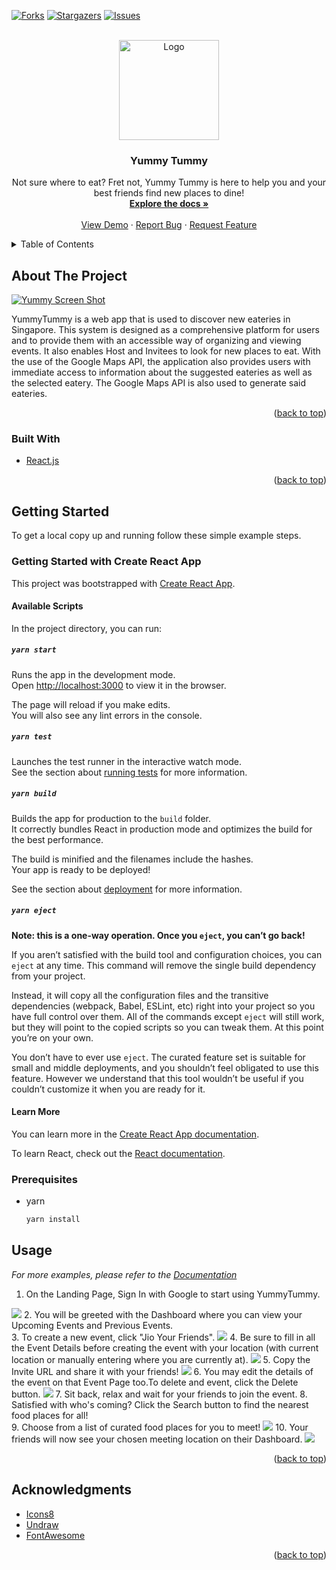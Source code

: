 
<div id="top"></div>


<!-- PROJECT SHIELDS -->
<!--
*** I'm using markdown "reference style" links for readability.
*** Reference links are enclosed in brackets [ ] instead of parentheses ( ).
*** See the bottom of this document for the declaration of the reference variables
*** for contributors-url, forks-url, etc. This is an optional, concise syntax you may use.
*** https://www.markdownguide.org/basic-syntax/#reference-style-links
-->
[![Forks][forks-shield]][forks-url]
[![Stargazers][stars-shield]][stars-url]
[![Issues][issues-shield]][issues-url]


<!-- PROJECT LOGO -->
<br />
<div align="center">
  <a href="https://github.com/matthew-chua/YummyTummy">
    <img src="src/Assets/YummyTummyLogo.svg" alt="Logo" width="160" height="160">
  </a>

  <h3 align="center">Yummy Tummy</h3>

  <p align="center">
    Not sure where to eat? Fret not, Yummy Tummy is here to help you and your best friends find new places to dine!
    <br />
    <a href="https://docs.google.com/document/d/1PGXFMxOzo0Xzxs_QLbm7PyQhAGxLvLaw/edit#heading=h.6a1ol73idkep"><strong>Explore the docs »</strong></a>
    <br />
    <br />
    <a href="https://github.com/matthew-chua/YummyTummy">View Demo</a>
    ·
    <a href="https://github.com/matthew-chua/YummyTummy/issues">Report Bug</a>
    ·
    <a href="https://github.com/matthew-chua/YummyTummy/issues">Request Feature</a>
  </p>
</div>



<!-- TABLE OF CONTENTS -->
<details>
  <summary>Table of Contents</summary>
  <ol>
    <li>
      <a href="#about-the-project">About The Project</a>
      <ul>
        <li><a href="#built-with">Built With</a></li>
      </ul>
    </li>
    <li>
      <a href="#getting-started">Getting Started</a>
      <ul>
        <li><a href="#prerequisites">Prerequisites</a></li>
        <li><a href="#installation">Installation</a></li>
      </ul>
    </li>
    <li><a href="#usage">Usage</a></li>
<!--     <li><a href="#roadmap">Roadmap</a></li> -->
    <li><a href="#contributing">Contributing</a></li>
<!--     <li><a href="#license">License</a></li> -->
<!--     <li><a href="#contact">Contact</a></li> -->
    <li><a href="#acknowledgments">Acknowledgments</a></li>
  </ol>
</details>



<!-- ABOUT THE PROJECT -->
## About The Project
[![Yummy Screen Shot][product-screenshot]](https://yummytum.herokuapp.com)

YummyTummy is a web app that is used to discover new eateries in Singapore. This system is designed as a comprehensive platform for users and to provide them with an accessible way of organizing and viewing events. It also enables Host and Invitees to look for  new places to eat. With the use of the Google Maps API, the application also provides users with immediate access to information about the suggested eateries as well as the selected eatery. The Google Maps API is also used to generate said eateries. 

<p align="right">(<a href="#top">back to top</a>)</p>


### Built With

* [React.js](https://reactjs.org/)

<p align="right">(<a href="#top">back to top</a>)</p>



<!-- GETTING STARTED -->
## Getting Started

To get a local copy up and running follow these simple example steps.

### Getting Started with Create React App

This project was bootstrapped with [Create React App](https://github.com/facebook/create-react-app).

#### Available Scripts

In the project directory, you can run:

##### `yarn start`

Runs the app in the development mode.\
Open [http://localhost:3000](http://localhost:3000) to view it in the browser.

The page will reload if you make edits.\
You will also see any lint errors in the console.

##### `yarn test`

Launches the test runner in the interactive watch mode.\
See the section about [running tests](https://facebook.github.io/create-react-app/docs/running-tests) for more information.

##### `yarn build`

Builds the app for production to the `build` folder.\
It correctly bundles React in production mode and optimizes the build for the best performance.

The build is minified and the filenames include the hashes.\
Your app is ready to be deployed!

See the section about [deployment](https://facebook.github.io/create-react-app/docs/deployment) for more information.

##### `yarn eject`

**Note: this is a one-way operation. Once you `eject`, you can’t go back!**

If you aren’t satisfied with the build tool and configuration choices, you can `eject` at any time. This command will remove the single build dependency from your project.

Instead, it will copy all the configuration files and the transitive dependencies (webpack, Babel, ESLint, etc) right into your project so you have full control over them. All of the commands except `eject` will still work, but they will point to the copied scripts so you can tweak them. At this point you’re on your own.

You don’t have to ever use `eject`. The curated feature set is suitable for small and middle deployments, and you shouldn’t feel obligated to use this feature. However we understand that this tool wouldn’t be useful if you couldn’t customize it when you are ready for it.

#### Learn More

You can learn more in the [Create React App documentation](https://facebook.github.io/create-react-app/docs/getting-started).

To learn React, check out the [React documentation](https://reactjs.org/).


### Prerequisites

* yarn
  ```sh
  yarn install
  ```

<!-- ### Installation

1. Get a free API Key at [https://example.com](https://example.com)
2. Clone the repo
   ```sh
   git clone https://github.com/your_username_/Project-Name.git
   ```
3. Install NPM packages
   ```sh
   npm install
   ```
4. Enter your API in `config.js`
   ```js
   const API_KEY = 'ENTER YOUR API';
   ```

<p align="right">(<a href="#top">back to top</a>)</p> -->



<!-- USAGE EXAMPLES -->
## Usage

_For more examples, please refer to the [Documentation](https://example.com)_

1. On the Landing Page, Sign In with Google to start using YummyTummy. 
<img src="ReadMeAssets/LandingPage.png"/>
2. You will be greeted with the Dashboard where you can view your Upcoming Events and Previous Events.<br/>
3. To create a new event, click "Jio Your Friends".
<img src="ReadMeAssets/Dashboard:JoinEvent.png"/>
4. Be sure to fill in all the Event Details before creating the event with your location (with current location or manually entering where you are currently at).
<img src="ReadMeAssets/CreateEvent:JoinWithLocation.png"/>
5. Copy the Invite URL and share it with your friends!
<img src="ReadMeAssets/CopyURL:UpdatedParticipantList.png"/>
6. You may edit the details of the event on that Event Page too.To delete and event, click the Delete button.
<img src="ReadMeAssets/DeleteEvent.png"/>
7. Sit back, relax and wait for your friends to join the event.
8. Satisfied with who's coming? Click the Search button to find the nearest food places for all!<br/>
9. Choose from a list of curated food places for you to meet!
<img src="ReadMeAssets/CuratedLocations.png"/>
10. Your friends will now see your chosen meeting location on their Dashboard.
<img src="ReadMeAssets/SelectedLocation.png"/>

<p align="right">(<a href="#top">back to top</a>)</p>



<!-- ROADMAP -->
<!-- ## Roadmap

- [x] Add Changelog
- [x] Add back to top links
- [] Add Additional Templates w/ Examples
- [] Add "components" document to easily copy & paste sections of the readme
- [] Multi-language Support
    - [] Chinese
    - [] Spanish

See the [open issues](https://github.com/othneildrew/Best-README-Template/issues) for a full list of proposed features (and known issues).

<p align="right">(<a href="#top">back to top</a>)</p> -->



<!-- CONTRIBUTING -->
<!-- ## Contributing

Contributions are what make the open source community such an amazing place to learn, inspire, and create. Any contributions you make are **greatly appreciated**.

If you have a suggestion that would make this better, please fork the repo and create a pull request. You can also simply open an issue with the tag "enhancement".
Don't forget to give the project a star! Thanks again!

1. Fork the Project
2. Create your Feature Branch (`git checkout -b feature/AmazingFeature`)
3. Commit your Changes (`git commit -m 'Add some AmazingFeature'`)
4. Push to the Branch (`git push origin feature/AmazingFeature`)
5. Open a Pull Request

<p align="right">(<a href="#top">back to top</a>)</p> -->



<!-- LICENSE -->
<!-- ## License

Distributed under the MIT License. See `LICENSE.txt` for more information.

<p align="right">(<a href="#top">back to top</a>)</p> -->



<!-- CONTACT -->
<!-- ## Contact

Your Name - [@your_twitter](https://twitter.com/your_username) - email@example.com

Project Link: [https://github.com/matthew-chua/YummyTummy](https://github.com/matthew-chua/YummyTummy)

<p align="right">(<a href="#top">back to top</a>)</p>
 -->


<!-- ACKNOWLEDGMENTS -->
## Acknowledgments

<!-- * [Choose an Open Source License](https://choosealicense.com) -->
* [Icons8](https://icons8.com/l/animations/)
* [Undraw](https://undraw.co)
* [FontAwesome](https://fontawesome.com)

<p align="right">(<a href="#top">back to top</a>)</p>



<!-- MARKDOWN LINKS & IMAGES -->
<!-- https://www.markdownguide.org/basic-syntax/#reference-style-links -->
[contributors-shield]: https://img.shields.io/github/contributors/othneildrew/Best-README-Template.svg?style=for-the-badge
[contributors-url]: https://github.com/matthew-chua/graphs/contributors
[forks-shield]: https://img.shields.io/github/forks/othneildrew/Best-README-Template.svg?style=for-the-badge
[forks-url]: https://github.com/matthew-chua/YummyTummy/network/members
[stars-shield]: https://img.shields.io/github/stars/othneildrew/Best-README-Template.svg?style=for-the-badge
[stars-url]: https://github.com/matthew-chua/YummyTummy/stargazers
[issues-shield]: https://img.shields.io/github/issues/othneildrew/Best-README-Template.svg?style=for-the-badge
[issues-url]: https://github.com/matthew-chua/YummyTummy/issues
[license-shield]: https://img.shields.io/github/license/othneildrew/Best-README-Template.svg?style=for-the-badge
[license-url]: https://github.com/matthew-chua/master/LICENSE.txt
[product-screenshot]: https://github.com/matthew-chua/master/blob/ReadMeAssets/LandingPage.png
